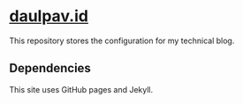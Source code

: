 # [daulpav.id](https://daulpav.id)

This repository stores the configuration for my technical blog.

## Dependencies

This site uses GitHub pages and Jekyll.
